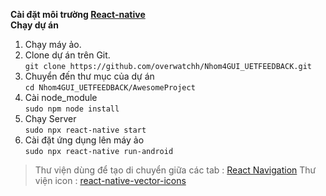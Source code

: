 **Cài đặt môi trường [React-native](https://reactnative.dev/docs/environment-setup)** \
**Chạy dự án**
1. Chạy máy ảo.
2. Clone dự án trên Git. \
`git clone https://github.com/overwatchh/Nhom4GUI_UETFEEDBACK.git`
3. Chuyển đến thư mục của dự án \
`cd Nhom4GUI_UETFEEDBACK/AwesomeProject`
4. Cài node_module \
`sudo npm node install`
5. Chạy Server \
`sudo npx react-native start`
6. Cài đặt ứng dụng lên máy ảo \
`sudo npx react-native run-android`
 > Thư viện dùng để tạo di chuyển giữa các tab : [React Navigation](https://reactnavigation.org/)
 > Thư viện icon : [react-native-vector-icons](https://github.com/oblador/react-native-vector-icons)
